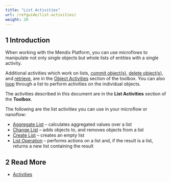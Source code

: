 ```yaml
---
title: "List Activities"
url: /refguide/list-activities/
weight: 20
---
```


## 1 Introduction

When working with the Mendix Platform, you can use microflows to manipulate not only single objects but whole lists of entities with a single activity.

Additional activities which work on lists, [commit object(s)](/refguide/committing-objects/), [delete object(s)](/refguide/deleting-objects/), and [retrieve](/refguide/retrieve/), are in the [Object Activities](/refguide/object-activities/) section of the toolbox. You can also [loop](/refguide/loop/) through a list to perform activities on the individual objects.

The activities described in this document are in the **List Activities** section of the **Toolbox**.

The following are the list activities you can use in your microflow or nanoflow:

* [Aggregate List](/refguide/aggregate-list/) – calculates aggregated values over a list
* [Change List](/refguide/change-list/) – adds objects to, and removes objects from a list
* [Create List](/refguide/create-list/) – creates an empty list
* [List Operation](/refguide/list-operation/) – performs actions on a list and, if the result is a list, returns a new list containing the result

## 2 Read More

* [Activities](/refguide/activities/)
